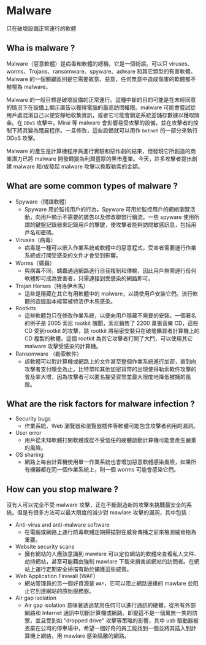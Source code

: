 # Malware
只在破壞設備正常運行的軟體

## Wha is malware ?
Malware（惡意軟體）是病毒和軟體的總稱，它是一個術語。可以只 viruses、worms、Trojans、ransomware、spyware、adware 和其它類型的有害軟體。Malware 的一個關鍵區別是它需要故意、惡意，任何無意中造成傷害的軟體都不被視為 malware。

Malware 的一般目標是破壞設備的正常運行。這種中斷的目的可能是在未經同意的情況下在設備上顯示廣告以獲得電腦的最高訪問權限。malware 可能會嘗試從用戶處混淆自己以便安靜地收集資訊，或者它可能會鎖定系統並儲存數據以獲取贖金。在 `DDoS` 攻擊中，Mirai 等 malware 會影響易受攻擊的設備，並在攻擊者的控制下將其變為殭屍程序。一旦修改，這些設備就可以用作 `botnet` 的一部分來執行 DDoS 攻擊。

Malware 的產生是計算機程序員進行實驗和惡作劇的結果，但發現它所創造的商業潛力已將 malware 開發轉變為利潤豐厚的黑市產業。今天，許多攻擊者提出創建 malware 和/或發起 malware 攻擊以換取勒索的金額。

## What are some common types of malware ?
- Spyware（間諜軟體）
    - Spyware 用於監視用戶的行為。Spyware 可用於監控用戶的網絡瀏覽活動，向用戶顯示不需要的廣告以及修改聯盟行銷流。一些 spyware 使用所謂的鍵盤記錄器來記錄用戶的擊鍵，使攻擊者能夠訪問敏感訊息，包括用戶名和密碼。
- Viruses（病毒）
    - 病毒是一種可以嵌入作業系統或軟體中的惡意程式，受害者需要運行作業系統或打開受感染的文件才會受到影響。
- Worms（蠕蟲）
    -  與病毒不同，蠕蟲通過網路進行自我複制和傳輸，因此用戶無需運行任何軟體即可成為受害者，只需連接到受感染的網路即可。
- Trojan Horses（特洛伊木馬）
    - 這些是隱藏在其它有用軟體中的 malware，以誘使用戶安裝它們。流行軟體的盜版副本經常被特洛伊木馬感染。 
- Rootkits
    - 這些軟體包只在修改作業系統，以便向用戶隱藏不需要的安裝。一個著名的例子是 2005 索尼 rootkit 醜聞，索尼銷售了 2200 萬張音樂 CD，這些 CD 受到rootkit 的攻擊，該 rootkit 將秘密安裝只在破壞購買者計算機上的 CD 複製的軟體。這個 rootkit 為其它攻擊者打開了大門，可以使用其它 malware 攻擊受感染的計算機。 
- Ransomware （勒索軟件）
    - 該軟體可以對計算機或網路上的文件甚至整個作業系統進行加密，直到向攻擊者支付贖金為止。比特幣和其他加密貨幣的出現使得勒索軟件攻擊的普及率大增，因為攻擊者可以匿名接受貨幣並最大限度地降低被捕的風險。

## What are the risk factors for malware infection ?
- Security bugs
    - 作業系統、Web 瀏覽器和瀏覽器插件等軟體可能包含攻擊者利用的漏洞。
- User error 
    -  用戶從未知軟體打開軟體或從不受信任的硬體啟動計算機可能會產生嚴重的風險。
- OS sharing 
    - 網路上每台計算機使用單一作業系統也會增加惡意軟體感染風險，如果所有機器都在同一個作業系統上，則一個 worms 可能會感染它們。

## How can you stop malware ?
沒有人可以完全不受 malware 攻擊，正在不斷創造新的攻擊來挑戰最安全的系統。但是有很多方法可以最大限度的減少對 mawlare 攻擊的漏洞，其中包括：
- Anti-virus and anti-malware software
    - 在電腦或網路上運行防毒軟體定期掃描對在威脅傳播之前來檢測威脅極為重要。
- Website security scans
    - 擁有網站的人應該意識到 mawlare 可以定位網站的軟體來查看私人文件、劫持網站，甚至可能藉由強制 mawlare 下載來損害該網站的訪問者。在網站上運行定期安全掃描有助於捕獲這些威脅。
- Web Application Firewall (WAF)
    - 網站管理員的另一個好資源是 `WAF`，它可以阻止網路邊緣的 mawlare 並阻止它到達網站的原始服務器。
- Air gap isolation
    - Air gap isolation 意味著透過禁用任何可以進行通訊的硬體，從所有外部網路和 Internet 通訊中切斷計算機或網路。即變這不是一個萬無一失的防禦，並且受到如 "dropped drive" 攻擊等策略的影響，其中 usb 驅動器被丟棄在公司的停車場中，希望一個好奇的員工能找到一個並將其插入到計算機上網絡，用 mawlare 感染隔離的網路。